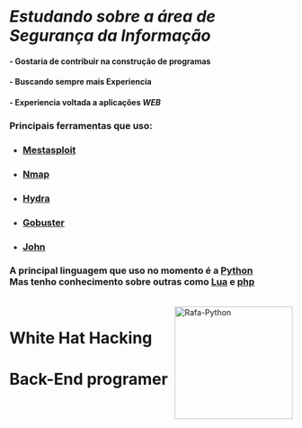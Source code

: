  # *Estudando sobre a área de Segurança da Informação*
 #### - Gostaria de contribuir na construção de programas
 #### - Buscando sempre mais Experiencia
 #### - Experiencia voltada a aplicações *WEB*
 
 ### Principais ferramentas que uso:
   - ### [**Mestasploit**](https://pt.wikipedia.org/wiki/Metasploit)
   - ### [**Nmap**](https://pt.wikipedia.org/wiki/Nmap)
   - ### [**Hydra**](https://pt.wikipedia.org/wiki/Hydra_(software))
   - ### [**Gobuster**](https://pt.wikipedia.org/wiki/gobuster)
   - ### [**John**](https://pt.wikipedia.org/wiki/John_the_Ripper)

### A principal linguagem que uso no momento é a [**Python**](https://pt.wikipedia.org/wiki/python) <br> Mas tenho conhecimento sobre outras como [**Lua**](https://pt.wikipedia.org/wiki/Lua_(linguagem_de_programação)) e [**php**](https://pt.wikipedia.org/wiki/php)

<div style="display: inline_block"><br> <img align="right" alt="Rafa-Python" height="200" width="210"src="https://omegabluecs.com/apCSA/images/recon.png"> </div>

# White Hat Hacking
# Back-End programer
